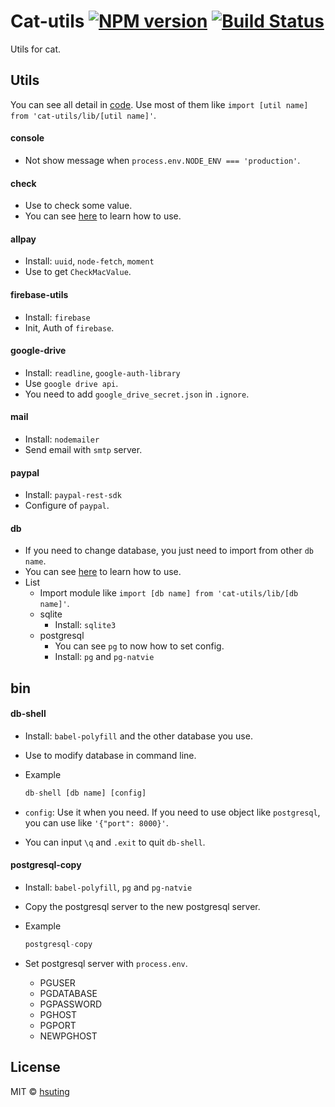 # Cat-utils [![NPM version][npm-image]][npm-url] [![Build Status][travis-image]][travis-url]
Utils for cat.

## Utils
You can see all detail in [code](./src). Use most of them like `import [util name] from 'cat-utils/lib/[util name]'`.

#### console
- Not show message when `process.env.NODE_ENV === 'production'`.

#### check
- Use to check some value.
- You can see [here](./test/check.js) to learn how to use.

#### allpay
- Install: `uuid`, `node-fetch`, `moment`
- Use to get `CheckMacValue`.

#### firebase-utils
- Install: `firebase`
- Init, Auth of `firebase`.

#### google-drive
- Install: `readline`, `google-auth-library`
- Use `google drive api`.
- You need to add `google_drive_secret.json` in `.ignore`.

#### mail
- Install: `nodemailer`
- Send email with `smtp` server.

#### paypal
- Install: `paypal-rest-sdk`
- Configure of `paypal`.

#### db
- If you need to change database, you just need to import from other `db name`.
- You can see [here](./test/db.js) to learn how to use.
- List
  - Import module like `import [db name] from 'cat-utils/lib/[db name]'`.
  - sqlite
    - Install: `sqlite3`
  - postgresql
    - You can see `pg` to now how to set config.
    - Install: `pg` and `pg-natvie`

## bin
#### db-shell
- Install: `babel-polyfill` and the other database you use.
- Use to modify database in command line.
- Example

  ```js
  db-shell [db name] [config]
  ```

- `config`: Use it when you need. If you need to use object like `postgresql`, you can use like `'{"port": 8000}'`.
- You can input `\q` and `.exit` to quit `db-shell`.

#### postgresql-copy
- Install: `babel-polyfill`, `pg` and `pg-natvie`
- Copy the postgresql server to the new postgresql server.
- Example

  ```js
  postgresql-copy
  ```

- Set postgresql server with `process.env`.
  - PGUSER
  - PGDATABASE
  - PGPASSWORD
  - PGHOST
  - PGPORT
  - NEWPGHOST

## License
MIT © [hsuting](http://hsuting.com)

[npm-image]: https://badge.fury.io/js/cat-utils.svg
[npm-url]: https://npmjs.org/package/cat-utils
[travis-image]: https://travis-ci.org/HsuTing/cat-utils.svg?branch=master
[travis-url]: https://travis-ci.org/HsuTing/cat-utils
